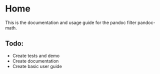 # Home

This is the documentation and usage guide for the pandoc filter pandoc-math.

## Todo:

* Create tests and demo
* Create documentation
* Create basic user guide
